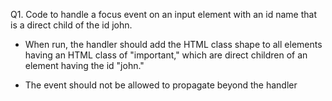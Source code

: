 Q1. Code to handle a focus event on an input element with an id name that is a direct child of the id john.

* When run, the handler should add the HTML class shape to all elements having an HTML class of "important," which are direct children of an element having the id "john."

* The event should not be allowed to propagate beyond the handler
